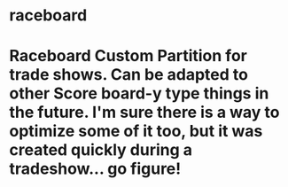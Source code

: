 # raceboard
# Raceboard Custom Partition for trade shows. Can be adapted to other Score board-y type things in the future. I'm sure there is a way to optimize some of it too, but it was created quickly during a tradeshow... go figure!
